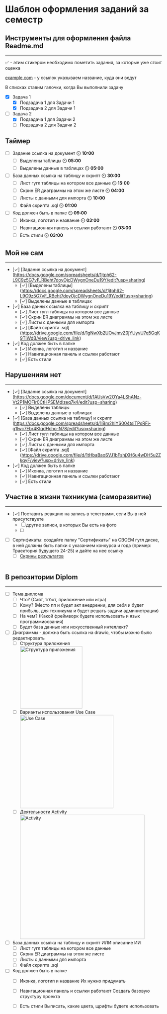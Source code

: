 # Шаблон оформления заданий за семестр

## Инструменты для оформления файла Readme.md
____

:white_check_mark: - этим стикером необходимо пометить задания, за которые уже стоит оценка 

[example.com](http://example.com) - у ссылок указываем название, куда они ведут

В списках ставим галочки, когда Вы выполнили задачу
- [X] Задача 1
    - [X] Подзадача 1 для Задачи 1
    - [X] Подзадача 2 для Задачи 1
- [ ] Задача 2
    - [X] Подзадача 1 для Задачи 2
    - [ ] Подзадача 2 для Задачи 2
     
## Таймер
- [ ] Задание ссылка на документ ⏲️ **10:00**
    - [ ] Выделены таблицы ⏲️ **05:00**
    - [ ] Выделены данные в таблицах ⏲️ **05:00**
- [ ] База данных ссылка на таблицу и скрипт ⏲️ **30:00**
    - [ ] Лист гугл таблицы на котором все данные ⏲️ **15:00**
    - [ ] Скрин ER диаграммы на этом же листе ⏲️ **04:00**
    - [ ] Листы с данными для импорта ⏲️ **10:00**
    - [ ] Файл скрипта .sql ⏲️ **01:00**
- [ ] Код должен быть в папке ⏲️ **09:00**
    - [ ] Иконка, логотип и название ⏲️ **03:00**
    - [ ] Навигационная панель и ссылки работают ⏲️ **03:00**
    - [ ] Есть стили ⏲️ **03:00**

## Мой не сам
____
- [✓] [Задание ссылка на документ] (https://docs.google.com/spreadsheets/d/1jtph62-L9C9z5G7vF_RBeht7doyOjcDWygnOneDu19Y/edit?usp=sharing)
    - [✓] [Выделены таблицы] (https://docs.google.com/spreadsheets/d/1jtph62-L9C9z5G7vF_RBeht7doyOjcDWygnOneDu19Y/edit?usp=sharing)
    - [✓] Выделены данные в таблицах
- [✓] База данных ссылка на таблицу и скрипт 
    - [✓] Лист гугл таблицы на котором все данные
    - [✓] Скрин ER диаграммы на этом же листе
    - [✓] Листы с данными для импорта
    - [✓] [Файл скрипта .sql] (https://drive.google.com/file/d/1gNwXb2UOvJmvZ0jYUyvU7q5GqK9TIWdB/view?usp=drive_link)
- [✓] Код должен быть в папке
    - [✓] Иконка, логотип и название
    - [✓] Навигационная панель и ссылки работают
    - [✓] Есть стили

    
## Нарушениям нет
____
- [✓] [Задание ссылка на документ] (https://docs.google.com/document/d/1AUsVw2OYa4LShANz-Vt2P1MOFIr0CtHPSEMdlzeq7k4/edit?usp=sharing)
    - [✓] Выделены таблицы
    - [✓] Выделены данные в таблицах
- [✓] [База данных ссылка на таблицу] и скрипт (https://docs.google.com/spreadsheets/d/1lBm2hIYS004tsiTPsRFi-g1lwc7Ebr4KIqdHcho-N78/edit?usp=sharing)
    - [✓] Лист гугл таблицы на котором все данные
    - [✓] Скрин ER диаграммы на этом же листе
    - [✓] Листы с данными для импорта
    - [✓] [Файл скрипта .sql] (https://drive.google.com/file/d/1tHbaBaoSVJ1bFshjXH6u4wDH5u2ZkqyF/view?usp=drive_link)
- [✓] Код должен быть в папке
    - [✓] Иконка, логотип и название
    - [✓] Навигационная панель и ссылки работают
    - [✓] Есть стили

## Участие в жизни техникума (саморазвитие)
____
- [✓] Поставить реакцию на запись в телеграмм, если Вы в ней присутствуете 
    - [ ] другие записи, в которых Вы есть на фото
    - [ ] 
- [ ] Сертификаты: создайте папку "Сертификаты" на СВОЕМ гугл диске, в ней должны быть папки с указанием конкурса и года (пример: Траектория будущего 24-25) и дайте на нее ссылку
    - [ ] [Скрины результатов](https://drive.google.com/drive/folders/1ghag5Xnv0gpQVtyO0e7kBg6gU8rK_ySR?usp=sharing)      
         <br><mg src="https://github.com/user-attachments/assets/22de82ab-d888-4619-a894-e55b0f8fc4fc" alt="Практическая 2" height="100" />

## В репозитории Diplom
____
- [ ] Тема диплома
    - [ ] Что? (Сайт, тгбот, приложение или игра)
    - [ ] Кому? (Место пп и будет акт  внедрении, для себя и будет прибыль, для техникума и будет решать задачи администрации)
    - [ ] На чем? (Какой фреймворк будете использовать и язык программиоования)
    - [ ] Будет база данных или искусственный интеллект?
- [ ] Диаграммы - должна быть ссылка на drawio, чтобы можно было редактировать
    - [ ] Структура приложения
          <br><img height="200" alt="Структура приложения" src="https://github.com/user-attachments/assets/6a1c151a-22df-4dba-a549-21b26a5e9583" />
    - [ ] Варианты использования Use Case
          <br><img height="300" alt="Use Case" src="https://github.com/user-attachments/assets/82a835c2-cf13-4f37-81e5-607dce887f77" />
    - [ ] Деятельности Activity
          <br><img height="400" alt="Activity" src="https://github.com/user-attachments/assets/1c0a4a1c-d43b-4442-a2be-1df603110b9e" />
- [ ] База данных ссылка на таблицу и скрипт ИЛИ описание ИИ
    - [ ] Лист гугл таблицы на котором все данные
    - [ ] Скрин ER диаграммы на этом же листе
    - [ ] Листы с данными для импорта
    - [ ] Файл скрипта .sql
- [ ] Код должен быть в папке
    - [ ] Иконка, логотип и название Их нужно придумать
    - [ ] Навигационная панель и ссылки работают Создать базовую структуру проекта
    - [ ] Есть стили Выписать, какие цвета, щрифты будете использовать



